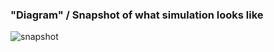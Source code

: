 ### "Diagram" / Snapshot of what simulation looks like
![snapshot](https://i.imgur.com/5phk2JX.png)
